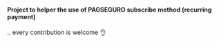 #### Project to helper the use of PAGSEGURO subscribe method (recurring payment)

.. every contribution is welcome :ok_hand:
